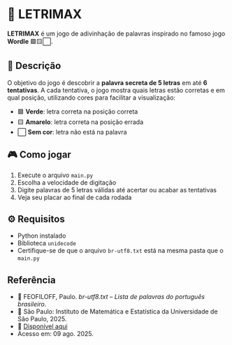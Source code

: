 # 🎯 **LETRIMAX**

**LETRIMAX** é um jogo de adivinhação de palavras inspirado no famoso jogo **Wordle** 🟩🟨⬜.

## 📝 Descrição

O objetivo do jogo é descobrir a **palavra secreta de 5 letras** em até **6 tentativas**. A cada tentativa, o jogo mostra quais letras estão corretas e em qual posição, utilizando cores para facilitar a visualização:

- 🟩 **Verde**: letra correta na posição correta  
- 🟨 **Amarelo**: letra correta na posição errada  
- ⬜ **Sem cor**: letra não está na palavra

## 🎮 Como jogar

1. Execute o arquivo `main.py`  
2. Escolha a velocidade de digitação  
3. Digite palavras de 5 letras válidas até acertar ou acabar as tentativas  
4. Veja seu placar ao final de cada rodada  

## ⚙️ Requisitos

- Python instalado  
- Biblioteca `unidecode`  
- Certifique-se de que o arquivo `br-utf8.txt` está na mesma pasta que o `main.py`  

## Referência

- 📄 FEOFILOFF, Paulo. *br-utf8.txt – Lista de palavras do português brasileiro*.
- 📍 São Paulo: Instituto de Matemática e Estatística da Universidade de São Paulo, 2025.
- 🔗 [Disponível aqui](https://www.ime.usp.br/~pf/dicios)
- Acesso em: 09 ago. 2025.